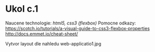 # Ukol c.1
  Naucene technologie: *html5, css3 (flexbox)*
  Pomocne odkazy: https://scotch.io/tutorials/a-visual-guide-to-css3-flexbox-properties
  http://docs.emmet.io/cheat-sheet/

  Vytvor layout dle nahledu web-applicatio1.jpg

